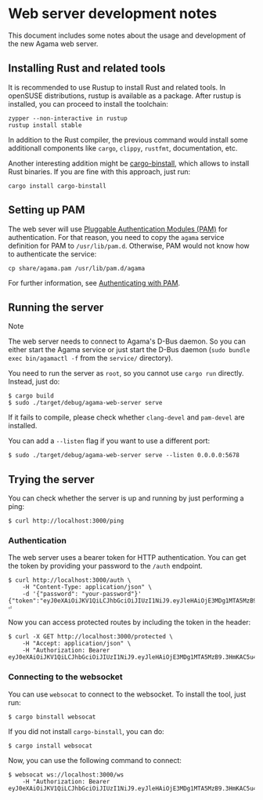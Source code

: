 # Web server development notes

This document includes some notes about the usage and development of the new Agama web server.

## Installing Rust and related tools

It is recommended to use Rustup to install Rust and related tools. In openSUSE distributions, rustup
is available as a package. After rustup is installed, you can proceed to install the toolchain:

```
zypper --non-interactive in rustup
rustup install stable
```

In addition to the Rust compiler, the previous command would install some additionall components
like `cargo`, `clippy`, `rustfmt`, documentation, etc.

Another interesting addition might be
[cargo-binstall](https://github.com/cargo-bins/cargo-binstall), which allows to install Rust
binaries. If you are fine with this approach, just run:

```
cargo install cargo-binstall
```

## Setting up PAM

The web sever will use [Pluggable Authentication Modules
(PAM)](https://github.com/linux-pam/linux-pam) for authentication. For that
reason, you need to copy the `agama` service definition for PAM to `/usr/lib/pam.d`. Otherwise, PAM
would not know how to authenticate the service:

```
cp share/agama.pam /usr/lib/pam.d/agama
```

For further information, see [Authenticating with PAM](https://doc.opensuse.org/documentation/leap/security/single-html/book-security/index.html#cha-pam).

## Running the server

> [!NOTE]
> The web server needs to connect to Agama's D-Bus daemon. So you can either start the Agama service
> or just start the D-Bus daemon (`sudo bundle exec bin/agamactl -f` from the `service/` directory).

You need to run the server as `root`, so you cannot use `cargo run` directly. Instead, just do:

```
$ cargo build
$ sudo ./target/debug/agama-web-server serve
```

If it fails to compile, please check whether `clang-devel` and `pam-devel` are installed.

You can add a `--listen` flag if you want to use a different port:

```
$ sudo ./target/debug/agama-web-server serve --listen 0.0.0.0:5678
```

## Trying the server

You can check whether the server is up and running by just performing a ping:

```
$ curl http://localhost:3000/ping
```

### Authentication

The web server uses a bearer token for HTTP authentication. You can get the token by providing your
password to the `/auth` endpoint.

```
$ curl http://localhost:3000/auth \
    -H "Content-Type: application/json" \
    -d '{"password": "your-password"}' 
{"token":"eyJ0eXAiOiJKV1QiLCJhbGciOiJIUzI1NiJ9.eyJleHAiOjE3MDg1MTA5MzB9.3HmKAC5u4H_FigMqEa9e74OFAq40UldjlaExrOGqE0U"}⏎
```

Now you can access protected routes by including the token in the header:

```
$ curl -X GET http://localhost:3000/protected \
    -H "Accept: application/json" \
    -H "Authorization: Bearer eyJ0eXAiOiJKV1QiLCJhbGciOiJIUzI1NiJ9.eyJleHAiOjE3MDg1MTA5MzB9.3HmKAC5u4H_FigMqEa9e74OFAq40UldjlaExrOGqE0U"
```

### Connecting to the websocket

You can use `websocat` to connect to the websocket. To install the tool, just run:

```
$ cargo binstall websocat
```

If you did not install `cargo-binstall`, you can do:

```
$ cargo install websocat
```

Now, you can use the following command to connect:

```
$ websocat ws://localhost:3000/ws
    -H "Authorization: Bearer eyJ0eXAiOiJKV1QiLCJhbGciOiJIUzI1NiJ9.eyJleHAiOjE3MDg1MTA5MzB9.3HmKAC5u4H_FigMqEa9e74OFAq40UldjlaExrOGqE0U"
```
